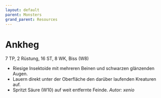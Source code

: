 ```yaml
---
layout: default
parent: Monsters
grand_parent: Resources
---
```


# Ankheg
7 TP, 2 Rüstung, 16 ST, 8 WK, Biss (W8)
- Riesige Insektoide mit mehreren Beinen und schwarzen glänzenden Augen.
- Lauern direkt unter der Oberfläche den darüber laufenden Kreaturen auf.
- Spritzt Säure (W10) auf weit entfernte Feinde.
*Autor: xenio*